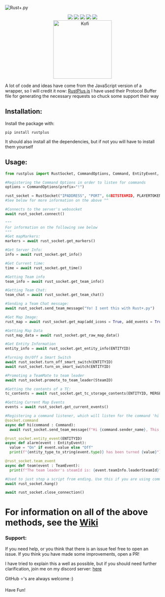 ![Rust+.py](https://raw.githubusercontent.com/olijeffers0n/rustplus/master/icon.png)
<div align = "center">
	<img src = "https://static.pepy.tech/personalized-badge/rustplus?period=total&units=abbreviation&left_color=black&right_color=orange&left_text=Downloads">
	<img src = "https://img.shields.io/pypi/v/rustplus?label=PYPI%20Version">
	<img src = "https://img.shields.io/pypi/l/rustplus">
	<img src = "https://img.shields.io/github/stars/olijeffers0n/rustplus?label=GitHub%20Stars">
	<a href = "https://discord.gg/nQqJe8qvP8">
		<img src = "https://img.shields.io/discord/872406750639321088?label=Discord">
	</a>
    <div>
        <img src= "https://ko-fi.com/img/githubbutton_sm.svg" href = "https://ko-fi.com/O5O3ALGLJ" width="190" alt="Kofi">
    </div>
</div>

A lot of code and ideas have come from the JavaScript version of a wrapper, so I will credit it now:
[RustPlus.js](https://github.com/liamcottle/rustplus.js)
I have used their Protocol Buffer file for generating the necessary requests so chuck some support their way

## Installation:
Install the package with:
```
pip install rustplus
```
It should also install all the dependencies, but if not you will have to install them yourself

## Usage:
```py
from rustplus import RustSocket, CommandOptions, Command, EntityEvent, TeamEvent, entity_type_to_string

#Registering the Command Options in order to listen for commands
options = CommandOptions(prefix="!")

rust_socket = RustSocket("IPADDRESS", "PORT", 64BITSTEAMID, PLAYERTOKEN, command_options=options)
#See below for more information on the above ^^

#Connects to the server's websocket
await rust_socket.connect()

"""
For information on the following see below
"""
#Get mapMarkers:
markers = await rust_socket.get_markers()

#Get Server Info:
info = await rust_socket.get_info()

#Get Current time:
time = await rust_socket.get_time()

#Getting Team info
team_info = await rust_socket.get_team_info()

#Getting Team Chat:
team_chat = await rust_socket.get_team_chat()

#Sending a Team Chat message:
await rust_socket.send_team_message("Yo! I sent this with Rust+.py")

#Get Map Image:
rust_map = await rust_socket.get_map(add_icons = True, add_events = True, add_vending_machines= True, override_images = {})

#Getting Map Data
rust_map_data = await rust_socket.get_raw_map_data()

#Get Entity Information
entity_info = await rust_socket.get_entity_info(ENTITYID)

#Turning On/Off a Smart Switch
await rust_socket.turn_off_smart_switch(ENTITYID)
await rust_socket.turn_on_smart_switch(ENTITYID)

#Promoting a TeamMate to team leader
await rust_socket.promote_to_team_leader(SteamID)

#Getting the contents of a TC:
tc_contents = await rust_socket.get_tc_storage_contents(ENTITYID, MERGESTACKS : bool)

#Getting Current Map Events
events = await rust_socket.get_current_events()

#Registering a command listener, which will listen for the command 'hi' with the prefix we defined earlier
@socket.command
async def hi(command : Command): 
  await rust_socket.send_team_message(f"Hi {command.sender_name}, This is an automated reply from RustPlus.py!")

@rust_socket.entity_event(ENTITYID)
async def alarm(event : EntityEvent):
  value = "On" if event.value else "Off"
  print(f"{entity_type_to_string(event.type)} has been turned {value}")

@rust_socket.team_event
async def team(event : TeamEvent):
  print(f"The team leader's steamId is: {event.teamInfo.leaderSteamId}")

#Used to just stop a script from ending. Use this if you are using commands or events in a script
await rust_socket.hang()

await rust_socket.close_connection()
```

# For information on all of the above methods, see the [Wiki](https://github.com/olijeffers0n/rustplus/wiki)

### Support:
If you need help, or you think that there is an issue feel free to open an issue. If you think you have made some improvements, open a PR! 

I have tried to explain this a well as possible, but if you should need further clarification, join me on my discord server: [here](https://discord.gg/nQqJe8qvP8)

GitHub ⭐'s are always welcome :)

Have Fun! 
